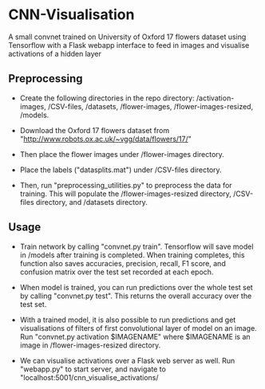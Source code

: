 # CNN-Visualisation
A small convnet trained on University of Oxford 17 flowers dataset using Tensorflow with a Flask webapp interface to feed in images and visualise activations of a hidden layer

## Preprocessing

- Create the following directories in the repo directory: /activation-images, /CSV-files, /datasets, /flower-images, /flower-images-resized, /models.

- Download the Oxford 17 flowers dataset from "http://www.robots.ox.ac.uk/~vgg/data/flowers/17/"

- Then place the flower images under /flower-images directory. 

- Place the labels ("datasplits.mat") under /CSV-files directory. 

- Then, run "preprocessing_utilities.py" to preprocess the data for training. This will populate the /flower-images-resized directory, /CSV-files directory, and /datasets directory.

## Usage

- Train network by calling "convnet.py train". Tensorflow will save model in /models after training is completed. When training completes, this function also saves accuracies, precision, recall, F1 score, and confusion matrix over the test set recorded at each epoch. 

- When model is trained, you can run predictions over the whole test set by calling "convnet.py test". This returns the overall accuracy over the test set. 

- With a trained model, it is also possible to run predictions and get visualisations of filters of first convolutional layer of model on an image. Run "convnet.py activation $IMAGENAME" where $IMAGENAME is an image in /flower-images-resized directory.

- We can visualise activations over a Flask web server as well. Run "webapp.py" to start server, and navigate to "localhost:5001/cnn\_visualise\_activations/
